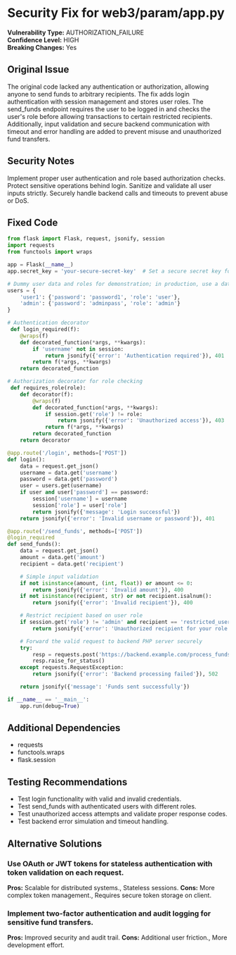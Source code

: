 # Security Fix for web3/param/app.py

**Vulnerability Type:** AUTHORIZATION_FAILURE  
**Confidence Level:** HIGH  
**Breaking Changes:** Yes

## Original Issue
The original code lacked any authentication or authorization, allowing anyone to send funds to arbitrary recipients. The fix adds login authentication with session management and stores user roles. The send_funds endpoint requires the user to be logged in and checks the user's role before allowing transactions to certain restricted recipients. Additionally, input validation and secure backend communication with timeout and error handling are added to prevent misuse and unauthorized fund transfers.

## Security Notes
Implement proper user authentication and role based authorization checks. Protect sensitive operations behind login. Sanitize and validate all user inputs strictly. Securely handle backend calls and timeouts to prevent abuse or DoS.

## Fixed Code
```py
from flask import Flask, request, jsonify, session
import requests
from functools import wraps

app = Flask(__name__)
app.secret_key = 'your-secure-secret-key'  # Set a secure secret key for session management

# Dummy user data and roles for demonstration; in production, use a database
users = {
    'user1': {'password': 'password1', 'role': 'user'},
    'admin': {'password': 'adminpass', 'role': 'admin'}
}

# Authentication decorator
 def login_required(f):
    @wraps(f)
    def decorated_function(*args, **kwargs):
        if 'username' not in session:
            return jsonify({'error': 'Authentication required'}), 401
        return f(*args, **kwargs)
    return decorated_function

# Authorization decorator for role checking
 def requires_role(role):
    def decorator(f):
        @wraps(f)
        def decorated_function(*args, **kwargs):
            if session.get('role') != role:
                return jsonify({'error': 'Unauthorized access'}), 403
            return f(*args, **kwargs)
        return decorated_function
    return decorator

@app.route('/login', methods=['POST'])
def login():
    data = request.get_json()
    username = data.get('username')
    password = data.get('password')
    user = users.get(username)
    if user and user['password'] == password:
        session['username'] = username
        session['role'] = user['role']
        return jsonify({'message': 'Login successful'})
    return jsonify({'error': 'Invalid username or password'}), 401

@app.route('/send_funds', methods=['POST'])
@login_required
def send_funds():
    data = request.get_json()
    amount = data.get('amount')
    recipient = data.get('recipient')

    # Simple input validation
    if not isinstance(amount, (int, float)) or amount <= 0:
        return jsonify({'error': 'Invalid amount'}), 400
    if not isinstance(recipient, str) or not recipient.isalnum():
        return jsonify({'error': 'Invalid recipient'}), 400

    # Restrict recipient based on user role
    if session.get('role') != 'admin' and recipient == 'restricted_user':
        return jsonify({'error': 'Unauthorized recipient for your role'}), 403

    # Forward the valid request to backend PHP server securely
    try:
        resp = requests.post('https://backend.example.com/process_funds', json={'amount': amount, 'recipient': recipient}, timeout=5)
        resp.raise_for_status()
    except requests.RequestException:
        return jsonify({'error': 'Backend processing failed'}), 502

    return jsonify({'message': 'Funds sent successfully'})

if __name__ == '__main__':
    app.run(debug=True)

```

## Additional Dependencies
- requests
- functools.wraps
- flask.session

## Testing Recommendations
- Test login functionality with valid and invalid credentials.
- Test send_funds with authenticated users with different roles.
- Test unauthorized access attempts and validate proper response codes.
- Test backend error simulation and timeout handling.

## Alternative Solutions

### Use OAuth or JWT tokens for stateless authentication with token validation on each request.
**Pros:** Scalable for distributed systems., Stateless sessions.
**Cons:** More complex token management., Requires secure token storage on client.

### Implement two-factor authentication and audit logging for sensitive fund transfers.
**Pros:** Improved security and audit trail.
**Cons:** Additional user friction., More development effort.

